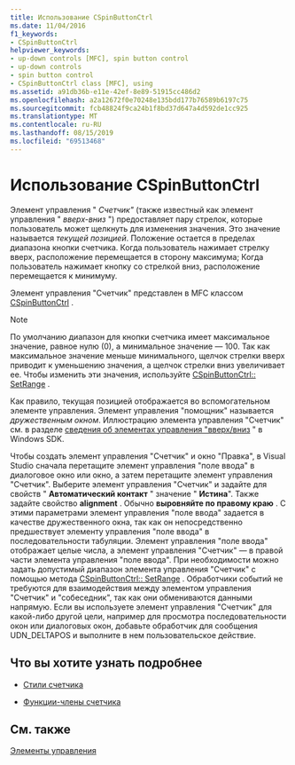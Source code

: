 ```yaml
---
title: Использование CSpinButtonCtrl
ms.date: 11/04/2016
f1_keywords:
- CSpinButtonCtrl
helpviewer_keywords:
- up-down controls [MFC], spin button control
- up-down controls
- spin button control
- CSpinButtonCtrl class [MFC], using
ms.assetid: a91db36b-e11e-42ef-8e89-51915cc486d2
ms.openlocfilehash: a2a12672f0e70248e135bdd177b76589b6197c75
ms.sourcegitcommit: fcb48824f9ca24b1f8bd37d647a4d592de1cc925
ms.translationtype: MT
ms.contentlocale: ru-RU
ms.lasthandoff: 08/15/2019
ms.locfileid: "69513468"
---
```

# <a name="using-cspinbuttonctrl"></a>Использование CSpinButtonCtrl

Элемент управления " *Счетчик"* (также известный как элемент управления " *вверх-вниз* ") предоставляет пару стрелок, которые пользователь может щелкнуть для изменения значения. Это значение называется *текущей позицией*. Положение остается в пределах диапазона кнопки счетчика. Когда пользователь нажимает стрелку вверх, расположение перемещается в сторону максимума; Когда пользователь нажимает кнопку со стрелкой вниз, расположение перемещается к минимуму.

Элемент управления "Счетчик" представлен в MFC классом [CSpinButtonCtrl](../mfc/reference/cspinbuttonctrl-class.md) .

> [!NOTE]
>  По умолчанию диапазон для кнопки счетчика имеет максимальное значение, равное нулю (0), а минимальное значение — 100. Так как максимальное значение меньше минимального, щелчок стрелки вверх приводит к уменьшению значения, а щелчок стрелки вниз увеличивает ее. Чтобы изменить эти значения, используйте [CSpinButtonCtrl:: SetRange](../mfc/reference/cspinbuttonctrl-class.md#setrange) .

Как правило, текущая позицией отображается во вспомогательном элементе управления. Элемент управления "помощник" называется *дружественным окном*. Иллюстрацию элемента управления "Счетчик" см. в разделе [сведения об элементах управления "вверх/вниз](/windows/win32/Controls/up-down-controls) " в Windows SDK.

Чтобы создать элемент управления "Счетчик" и окно "Правка", в Visual Studio сначала перетащите элемент управления "поле ввода" в диалоговое окно или окно, а затем перетащите элемент управления "Счетчик". Выберите элемент управления "Счетчик" и задайте для свойств " **Автоматический контакт** " значение " **Истина**". Также задайте свойство **alignment** . Обычно **выровняйте по правому краю** . С этими параметрами элемент управления "поле ввода" задается в качестве дружественного окна, так как он непосредственно предшествует элементу управления "поле ввода" в последовательности табуляции. Элемент управления "поле ввода" отображает целые числа, а элемент управления "Счетчик" — в правой части элемента управления "поле ввода". При необходимости можно задать допустимый диапазон элемента управления "Счетчик" с помощью метода [CSpinButtonCtrl:: SetRange](../mfc/reference/cspinbuttonctrl-class.md#setrange) . Обработчики событий не требуются для взаимодействия между элементом управления "Счетчик" и "собеседник", так как они обмениваются данными напрямую. Если вы используете элемент управления "Счетчик" для какой-либо другой цели, например для просмотра последовательности окон или диалоговых окон, добавьте обработчик для сообщения UDN_DELTAPOS и выполните в нем пользовательское действие.

## <a name="what-do-you-want-to-know-more-about"></a>Что вы хотите узнать подробнее

- [Стили счетчика](../mfc/spin-button-styles.md)

- [Функции-члены счетчика](../mfc/spin-button-member-functions.md)

## <a name="see-also"></a>См. также

[Элементы управления](../mfc/controls-mfc.md)
